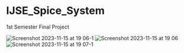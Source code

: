 # IJSE_Spice_System
1st Semester Final Project


![Screenshot 2023-11-15 at 19 06-1](https://github.com/UshanKaushalya/IJSE_Spice_System/assets/116938145/5f8af39e-907e-4a4d-97d1-7f45527ecaf3)
![Screenshot 2023-11-15 at 19 06](https://github.com/UshanKaushalya/IJSE_Spice_System/assets/116938145/9e4df7d2-2ba5-47a1-aa87-c5785c07266c)
![Screenshot 2023-11-15 at 19 07-1](https://github.com/UshanKaushalya/IJSE_Spice_System/assets/116938145/4e7d0398-46fc-46bf-aa6b-5caf657dc8bd)
